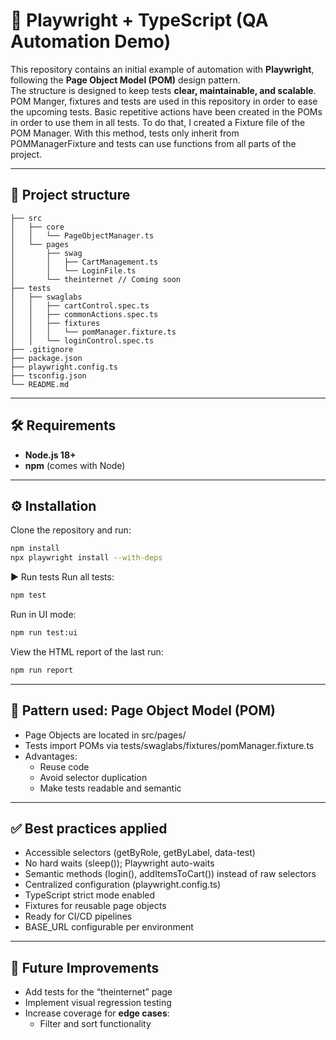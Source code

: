 # 🚀 Playwright + TypeScript (QA Automation Demo)

This repository contains an initial example of automation with **Playwright**, following the **Page Object Model (POM)** design pattern.  
The structure is designed to keep tests **clear, maintainable, and scalable**. POM Manger, fixtures and tests are used in this repository in order to ease the upcoming tests. Basic repetitive actions have been created in the POMs in order to use them in all tests. To do that, I created a Fixture file of the POM Manager. With this method, tests only inherit from POMManagerFixture and tests can use functions from all parts of the project.

---

## 📂 Project structure

```text
├── src
│   ├── core
│   │   └── PageObjectManager.ts
│   └── pages
│       ├── swag
│       │   ├── CartManagement.ts
│       │   └── LoginFile.ts
│       └── theinternet // Coming soon
├── tests
│   ├── swaglabs
│   │   ├── cartControl.spec.ts
│   │   ├── commonActions.spec.ts
│   │   ├── fixtures
│   │   │   └── pomManager.fixture.ts
│   │   └── loginControl.spec.ts
├── .gitignore
├── package.json
├── playwright.config.ts
├── tsconfig.json
└── README.md
```
---

## 🛠️ Requirements

- **Node.js 18+**  
- **npm** (comes with Node)

---

## ⚙️ Installation

Clone the repository and run:

```bash
npm install
npx playwright install --with-deps
```
▶️ Run tests
Run all tests:
```bash
npm test
```
Run in UI mode:
```bash
npm run test:ui
```
View the HTML report of the last run:
```bash
npm run report
```
---

## 🧩 Pattern used: Page Object Model (POM)
- Page Objects are located in src/pages/
- Tests import POMs via tests/swaglabs/fixtures/pomManager.fixture.ts
- Advantages:
    - Reuse code
    - Avoid selector duplication
    - Make tests readable and semantic

---

## ✅ Best practices applied
- Accessible selectors (getByRole, getByLabel, data-test)
- No hard waits (sleep()); Playwright auto-waits
- Semantic methods (login(), addItemsToCart()) instead of raw selectors
- Centralized configuration (playwright.config.ts)
- TypeScript strict mode enabled
- Fixtures for reusable page objects
- Ready for CI/CD pipelines
- BASE_URL configurable per environment

---

## 🚀 Future Improvements

- Add tests for the “theinternet” page
- Implement visual regression testing
- Increase coverage for **edge cases**:
    - Filter and sort functionality
